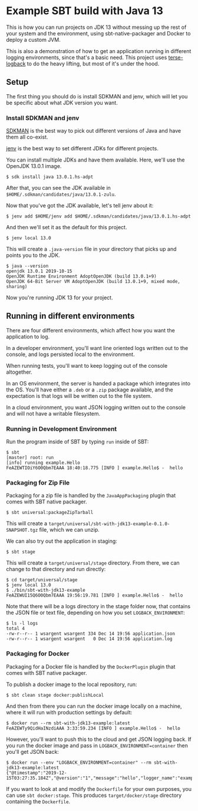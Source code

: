 # Example SBT build with Java 13

This is how you can run projects on JDK 13 without messing up the rest of your system and the environment, using sbt-native-packager and Docker to deploy a custom JVM.

This is also a demonstration of how to get an application running in different logging environments, since that's a basic need.  This project uses [terse-logback](https://github.com/tersesystems/terse-logback) to do the heavy lifting, but most of it's under the hood.

## Setup

The first thing you should do is install SDKMAN and jenv, which will let you be specific about what JDK version you want.

### Install SDKMAN and jenv

[SDKMAN](https://sdkman.io/usage) is the best way to pick out different versions of Java and have them all co-exist.

[jenv](http://www.jenv.be/) is the best way to set different JDKs for different projects.

You can install multiple JDKs and have them available.  Here, we'll use the OpenJDK 13.0.1 image. 

```
$ sdk install java 13.0.1.hs-adpt
```

After that, you can see the JDK available in `$HOME/.sdkman/candidates/java/13.0.1-zulu`.

Now that you've got the JDK available, let's tell jenv about it:

```
$ jenv add $HOME/jenv add $HOME/.sdkman/candidates/java/13.0.1.hs-adpt
```

And then we'll set it as the default for this project.

```
$ jenv local 13.0
```

This will create a `.java-version` file in your directory that picks up and points you to the JDK.

```
$ java --version 
openjdk 13.0.1 2019-10-15
OpenJDK Runtime Environment AdoptOpenJDK (build 13.0.1+9)
OpenJDK 64-Bit Server VM AdoptOpenJDK (build 13.0.1+9, mixed mode, sharing)
```

Now you're running JDK 13 for your project.

## Running in different environments

There are four different environments, which affect how you want the application to log.

In a developer environment, you'll want line oriented logs written out to the console, and logs persisted local to the environment.

When running tests, you'll want to keep logging out of the console altogether.

In an OS environment, the server is handed a package which integrates into the OS.  You'll have either a `.deb` or a `.zip` package available, and the expectation is that logs will be written out to the file system.

In a cloud environment, you want JSON logging written out to the console and will not have a writable filesystem.

### Running in Development Environment

Run the program inside of SBT by typing `run` inside of SBT:

```
$ sbt
[master] root: run
[info] running example.Hello 
FeAZEWTIOiY6O0Qbm7EAAA 18:40:18.775 [INFO ] example.Hello$ -  hello
```

### Packaging for Zip File 

Packaging for a zip file is handled by the `JavaAppPackaging` plugin that comes with SBT native packager.

```
$ sbt universal:packageZipTarball
```

This will create a `target/universal/sbt-with-jdk13-example-0.1.0-SNAPSHOT.tgz` file, which we can unzip.

We can also try out the application in staging:

```
$ sbt stage
```

This will create a `target/universal/stage` directory.  From there, we can change to that directory and run directly:

```
$ cd target/universal/stage
$ jenv local 13.0
$ ./bin/sbt-with-jdk13-example  
FeAZEWUI15Q6O0Qbm7EAAA 19:56:19.781 [INFO ] example.Hello$ -  hello
```

Note that there will be a logs directory in the stage folder now, that contains the JSON file or text file, depending on how you set `LOGBACK_ENVIRONMENT`:

```
$ ls -l logs
total 4
-rw-r--r-- 1 wsargent wsargent 334 Dec 14 19:56 application.json
-rw-r--r-- 1 wsargent wsargent   0 Dec 14 19:56 application.log
```

### Packaging for Docker

Packaging for a Docker file is handled by the `DockerPlugin` plugin that comes with SBT native packager.

To publish a docker image to the local repository, run:

```
$ sbt clean stage docker:publishLocal
```

And then from there you can run the docker image locally on a machine, where it will run with production settings by default:

```
$ docker run --rm sbt-with-jdk13-example:latest
FeAZEWTy9QidHaINzdiAAA 3:33:59.234 [INFO ] example.Hello$ -  hello
```

However, you'll want to push this to the cloud and get JSON logging back. If you run the docker image and pass in `LOGBACK_ENVIRONMENT=container` then you'll get JSON back:

```
$ docker run --env "LOGBACK_ENVIRONMENT=container" --rm sbt-with-jdk13-example:latest
{"@timestamp":"2019-12-15T03:27:35.184Z","@version":"1","message":"hello","logger_name":"example.Hello$","thread_name":"main","level":"INFO","level_value":20000}
```

If you want to look at and modify the `Dockerfile` for your own purposes, you can use `sbt docker:stage`.  This produces `target/docker/stage` directory containing the `Dockerfile`.
